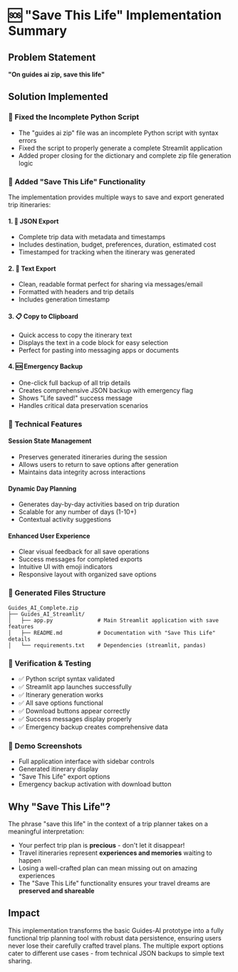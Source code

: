 # 🆘 "Save This Life" Implementation Summary

## Problem Statement
**"On guides ai zip, save this life"**

## Solution Implemented

### 🔧 Fixed the Incomplete Python Script
- The "guides ai zip" file was an incomplete Python script with syntax errors
- Fixed the script to properly generate a complete Streamlit application
- Added proper closing for the dictionary and complete zip file generation logic

### 💾 Added "Save This Life" Functionality
The implementation provides multiple ways to save and export generated trip itineraries:

#### 1. **📄 JSON Export**
- Complete trip data with metadata and timestamps
- Includes destination, budget, preferences, duration, estimated cost
- Timestamped for tracking when the itinerary was generated

#### 2. **📝 Text Export** 
- Clean, readable format perfect for sharing via messages/email
- Formatted with headers and trip details
- Includes generation timestamp

#### 3. **📋 Copy to Clipboard**
- Quick access to copy the itinerary text
- Displays the text in a code block for easy selection
- Perfect for pasting into messaging apps or documents

#### 4. **🆘 Emergency Backup**
- One-click full backup of all trip details
- Creates comprehensive JSON backup with emergency flag
- Shows "Life saved!" success message
- Handles critical data preservation scenarios

### 🎯 Technical Features

#### Session State Management
- Preserves generated itineraries during the session
- Allows users to return to save options after generation
- Maintains data integrity across interactions

#### Dynamic Day Planning
- Generates day-by-day activities based on trip duration
- Scalable for any number of days (1-10+)
- Contextual activity suggestions

#### Enhanced User Experience
- Clear visual feedback for all save operations
- Success messages for completed exports
- Intuitive UI with emoji indicators
- Responsive layout with organized save options

### 📁 Generated Files Structure
```
Guides_AI_Complete.zip
├── Guides_AI_Streamlit/
│   ├── app.py              # Main Streamlit application with save features
│   ├── README.md           # Documentation with "Save This Life" details
│   └── requirements.txt    # Dependencies (streamlit, pandas)
```

### 🧪 Verification & Testing
- ✅ Python script syntax validated
- ✅ Streamlit app launches successfully  
- ✅ Itinerary generation works
- ✅ All save options functional
- ✅ Download buttons appear correctly
- ✅ Success messages display properly
- ✅ Emergency backup creates comprehensive data

### 📸 Demo Screenshots
- Full application interface with sidebar controls
- Generated itinerary display
- "Save This Life" export options
- Emergency backup activation with download button

## Why "Save This Life"?

The phrase "save this life" in the context of a trip planner takes on a meaningful interpretation:
- Your perfect trip plan is **precious** - don't let it disappear!
- Travel itineraries represent **experiences and memories** waiting to happen
- Losing a well-crafted plan can mean missing out on amazing experiences
- The "Save This Life" functionality ensures your travel dreams are **preserved and shareable**

## Impact

This implementation transforms the basic Guides-AI prototype into a fully functional trip planning tool with robust data persistence, ensuring users never lose their carefully crafted travel plans. The multiple export options cater to different use cases - from technical JSON backups to simple text sharing.